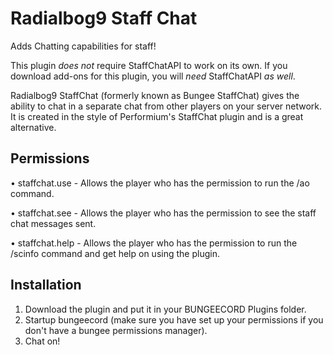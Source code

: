 # Radialbog9 Staff Chat
Adds Chatting capabilities for staff!


This plugin *does not* require StaffChatAPI to work on its own. If you download add-ons for this plugin, you will *need* StaffChatAPI *as well*.

Radialbog9 StaffChat (formerly known as Bungee StaffChat) gives the ability to chat in a separate chat from other players on your server network. It is created in the style of Performium's StaffChat plugin and is a great alternative.

## Permissions
• staffchat.use - Allows the player who has the permission to run the /ao command.

• staffchat.see - Allows the player who has the permission to see the staff chat messages sent.

• staffchat.help - Allows the player who has the permission to run the /scinfo command and get help on using the plugin.


## Installation
1) Download the plugin and put it in your BUNGEECORD Plugins folder.
2) Startup bungeecord (make sure you have set up your permissions if you don't have a bungee permissions manager).
3) Chat on!
